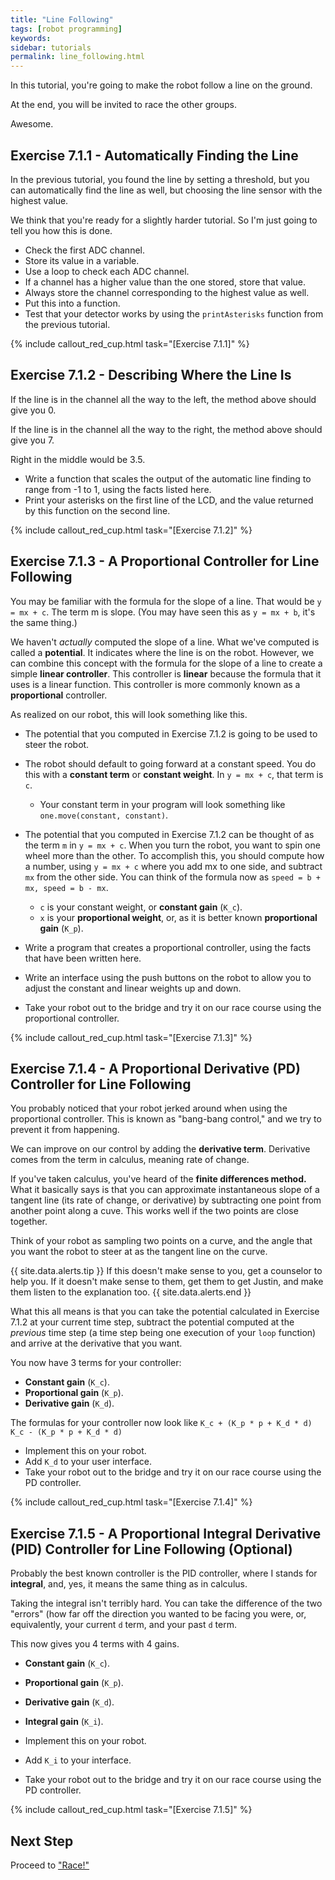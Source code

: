 ```yaml
---
title: "Line Following"
tags: [robot programming]
keywords:
sidebar: tutorials
permalink: line_following.html
---
```


In this tutorial, you're going to make the robot follow a line on the ground.

At the end, you will be invited to race the other groups.

Awesome.

## Exercise 7.1.1 - Automatically Finding the Line

In the previous tutorial, you found the line by setting a threshold, but you can automatically find the line as well, but choosing the line sensor with the highest value.

We think that you're ready for a slightly harder tutorial. So I'm just going to tell you how this is done.

- Check the first ADC channel.
- Store its value in a variable.
- Use a loop to check each ADC channel.
- If a channel has a higher value than the one stored, store that value.
- Always store the channel corresponding to the highest value as well.
- Put this into a function.
- Test that your detector works by using the `printAsterisks` function from the previous tutorial.

{% include callout_red_cup.html task="[Exercise 7.1.1]" %}


## Exercise 7.1.2 - Describing Where the Line Is

If the line is in the channel all the way to the left, the method above should give you 0.

If the line is in the channel all the way to the right, the method above should give you 7.

Right in the middle would be 3.5.

- Write a function that scales the output of the automatic line finding to range from -1 to 1, using the facts listed here.
- Print your asterisks on the first line of the LCD, and the value returned by this function on the second line.

{% include callout_red_cup.html task="[Exercise 7.1.2]" %}

## Exercise 7.1.3 - A Proportional Controller for Line Following

You may be familiar with the formula for the slope of a line. That would be `y = mx + c`. The term m is slope. (You may have seen this as `y = mx + b`, it's the same thing.)

We haven't *actually* computed the slope of a line. What we've computed is called a <b>potential</b>. It indicates where the line is on the robot. However, we can combine this concept with the formula for the slope of a line to create a simple <b>linear controller</b>. This controller is <b>linear</b> because the formula that it uses is a linear function. This controller is more commonly known as a <b>proportional</b> controller.

As realized on our robot, this will look something like this.

- The potential that you computed in Exercise 7.1.2 is going to be used to steer the robot.
- The robot should default to going forward at a constant speed. You do this with a <b>constant term</b> or <b>constant weight</b>. In `y = mx + c`, that term is `c`.
  - Your constant term in your program will look something like `one.move(constant, constant)`.
- The potential that you computed in Exercise 7.1.2 can be thought of as the term `m` in `y = mx + c`. When you turn the robot, you want to spin one wheel more than the other. To accomplish this, you should compute how a number, using `y = mx + c` where you add mx to one side, and subtract `mx` from the other side. You can think of the formula now as `speed = b + mx, speed = b - mx`.
  - `c` is your constant weight, or <b>constant gain</b> (`K_c`).
  - `x` is your <b>proportional weight</b>, or, as it is better known <b>proportional gain</b> (`K_p`).


- Write a program that creates a proportional controller, using the facts that have been written here.
- Write an interface using the push buttons on the robot to allow you to adjust the constant and linear weights up and down.
- Take your robot out to the bridge and try it on our race course using the proportional controller.

{% include callout_red_cup.html task="[Exercise 7.1.3]" %}

## Exercise 7.1.4 - A Proportional Derivative (PD) Controller for Line Following

You probably noticed that your robot jerked around when using the proportional controller. This is known as "bang-bang control," and we try to prevent it from happening.

We can improve on our control by adding the <b>derivative term</b>. Derivative comes from the term in calculus, meaning rate of change.

If you've taken calculus, you've heard of the <b>finite differences method.</b> What it basically says is that you can approximate instantaneous slope of a tangent line (its rate of change, or derivative) by subtracting one point from another point along a cuve. This works well if the two points are close together.

Think of your robot as sampling two points on a curve, and the angle that you want the robot to steer at as the tangent line on the curve.

{{ site.data.alerts.tip }}
If this doesn't make sense to you, get a counselor to help you. If it doesn't make sense to them, get them to get Justin, and make them listen to the explanation too.
{{ site.data.alerts.end }}

What this all means is that you can take the potential calculated in Exercise 7.1.2 at your current time step, subtract the potential computed at the <i>previous</i> time step (a time step being one execution of your `loop` function) and arrive at the derivative that you want.

You now have 3 terms for your controller:
- <b>Constant gain</b> (`K_c`).
- <b>Proportional gain</b> (`K_p`).
- <b>Derivative gain</b> (`K_d`).

The formulas for your controller now look like `K_c + (K_p * p + K_d * d)` `K_c - (K_p * p + K_d * d)`

- Implement this on your robot.
- Add `K_d` to your user interface.
- Take your robot out to the bridge and try it on our race course using the PD controller.

{% include callout_red_cup.html task="[Exercise 7.1.4]" %}

## Exercise 7.1.5 - A Proportional Integral Derivative (PID) Controller for Line Following (Optional)

Probably the best known controller is the PID controller, where I stands for <b>integral</b>, and, yes, it means the same thing as in calculus.

Taking the integral isn't terribly hard. You can take the difference of the two "errors" (how far off the direction you wanted to be facing you were, or, equivalently, your current `d` term, and your past `d` term.

This now gives you 4 terms with 4 gains.

- <b>Constant gain</b> (`K_c`).
- <b>Proportional gain</b> (`K_p`).
- <b>Derivative gain</b> (`K_d`).
- <b>Integral gain</b> (`K_i`).

- Implement this on your robot.
- Add `K_i` to your interface.
- Take your robot out to the bridge and try it on our race course using the PD controller.

{% include callout_red_cup.html task="[Exercise 7.1.5]" %}


## Next Step

Proceed to ["Race!"](/race.html)




